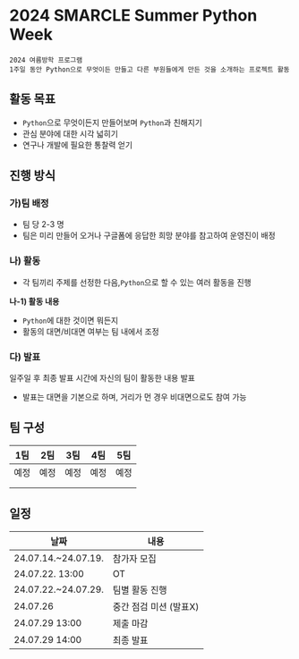 # 2024 SMARCLE Summer Python Week

```
2024 여름방학 프로그램
1주일 동안 Python으로 무엇이든 만들고 다른 부원들에게 만든 것을 소개하는 프로젝트 활동
```

## 활동 목표

- `Python`으로 무엇이든지 만들어보며 `Python`과 친해지기
- 관심 분야에 대한 시각 넓히기
- 연구나 개발에 필요한 통찰력 얻기

## 진행 방식

### 가)팀 배정

- 팀 당 2-3 명
- 팀은 미리 만들어 오거나 구글폼에 응답한 희망 분야를 참고하여 운영진이 배정

### 나) 활동

- 각 팀끼리 주제를 선정한 다음,`Python`으로 할 수 있는 여러 활동을 진행

**나-1) 활동 내용**

- `Python`에 대한 것이면 뭐든지
- 활동의 대면/비대면 여부는 팀 내에서 조정

### 다) 발표

일주일 후 최종 발표 시간에 자신의 팀이 활동한 내용 발표

- 발표는 대면을 기본으로 하며, 거리가 먼 경우 비대면으로도 참여 가능

## 팀 구성

| 1팀 | 2팀 | 3팀 | 4팀 | 5팀 |
| --- | --- | --- | --- | --- |
| 예정 | 예정 | 예정 | 예정 | 예정 |
|  |  |  |  |  |
|  |  |  |  |  |

## 일정

| 날짜 | 내용 |
| --- | --- |
| 24.07.14.~24.07.19. | 참가자 모집 |
| 24.07.22. 13:00 | OT  |
| 24.07.22.~24.07.29. | 팀별 활동 진행 |
| 24.07.26 | 중간 점검 미션 (발표X) |
| 24.07.29 13:00 | 제출 마감 |
| 24.07.29 14:00 | 최종 발표 |
